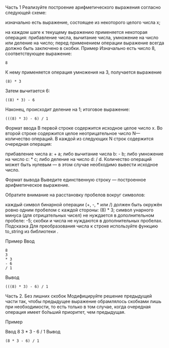 Часть 1
Реализуйте построение арифметического выражения согласно следующей схеме:

изначально есть выражение, состоящее из некоторого целого числа x;

на каждом шаге к текущему выражению применяется некоторая операция:
 прибавление числа, вычитание числа, умножение на число или деление на число;
 перед применением операции выражение всегда должно быть заключено в скобки.
Пример
Изначально есть число 8, соответствующее выражение:

	8
	
К нему применяется операция умножения на 3, получается выражение

	(8) * 3
	
Затем вычитается 6:

	((8) * 3) - 6
Наконец, происходит деление на 1; итоговое выражение:

	(((8) * 3) - 6) / 1
Формат ввода
В первой строке содержится исходное целое число x.
 Во второй строке содержится целое неотрицательное число N— количество операций. 
 В каждой из следующих N строк содержится очередная операция:

прибавление числа a: + a;
либо вычитание числа b: - b;
либо умножение на число c: * c;
либо деление на число d: / d.
Количество операций может быть нулевым — в этом случае необходимо вывести исходное число.

Формат вывода
Выведите единственную строку — построенное арифметическое выражение.

Обратите внимание на расстановку пробелов вокруг символов:

каждый символ бинарной операции (+, -, * или /) должен быть окружён ровно одним пробелом с каждой стороны: (8) * 3;
символ унарного минуса (для отрицательных чисел) не нуждается в дополнительном пробеле: -5;
скобки и числа не нуждаются в дополнительных пробелах.
Подсказка
Для преобразования числа к строке используйте функцию to_string из библиотеки <string>.

Пример
Ввод

	8
	3
	* 3
	- 6
	/ 1
Вывод

	(((8) * 3) - 6) / 1
	
Часть 2. Без лишних скобок
Модифицируйте решение предыдущей части так, 
чтобы предыдущее выражение обрамлялось скобками лишь при необходимости,
 то есть только в том случае, когда очередная операция имеет бо́льший приоритет, чем предыдущая.

Пример

Ввод
	8
	3
	* 3
	- 6
	/ 1
Вывод

	(8 * 3 - 6) / 1